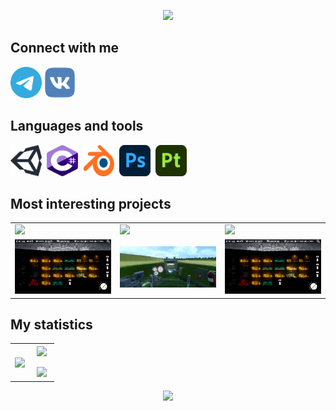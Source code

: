 <p align="center">
     <img src="https://capsule-render.vercel.app/api?type=waving&&color=0:24132f,25:304869,50:408197,75:304869,100:24132f&height=300&text=Hi,%20my%20name%20is%20Damir&fontColor=ffffff&desc=Unity/Csharp%20developer&descAlign=62&descAlignY=58&descSize=45&fontAlignY=33&fontAlign=50"/>
</p>

## Connect with me

<a href="https://t.me/Dumpling_Utka" target="blank"><img height="50" width="50" src="https://github.com/Dumpl1ngUtka/Dumpl1ngUtka/blob/main/icons/telegram-1.svg"/></a>
<a href="https://vk.com/dumpl1ng_utka" target="blank"><img height="50" width="50" src="https://github.com/Dumpl1ngUtka/Dumpl1ngUtka/blob/main/icons/vk-1.svg"/></a>

## Languages and tools

  <img height="50" width="50" src="https://github.com/Dumpl1ngUtka/Dumpl1ngUtka/blob/main/icons/unity-69.svg"/>&nbsp;
  <img height="50" width="50" src="https://github.com/Dumpl1ngUtka/Dumpl1ngUtka/blob/main/icons/c--4.svg"/>&nbsp;
  <img height="50" width="50" src="https://github.com/Dumpl1ngUtka/Dumpl1ngUtka/blob/main/icons/blender-2.svg"/>&nbsp;
  <img height="50" width="50" src="https://github.com/Dumpl1ngUtka/Dumpl1ngUtka/blob/main/icons/adobe-photoshop-2.svg"/>&nbsp;
  <img height="50" width="50" src="https://github.com/Dumpl1ngUtka/Dumpl1ngUtka/blob/main/icons/substance-3d-painter-1.svg"/>&nbsp;
  
## Most interesting projects

<table id= "Profile" align="center">
    <tr>
      <td ><img src="https://capsule-render.vercel.app/api?type=soft&height=75&color=0:24132f,75:304869,100:408197&text=Australitet&section=header&reversal=false&fontColor=ffffff&textBg=false&fontAlign=50&fontAlignY=50&rotate=0&descAlignY=54&descSize=45&descAlign=62&fontSize=50"></td>
      <td ><img src="https://capsule-render.vercel.app/api?type=soft&height=75&color=304869&text=Tank%20Biathlon%20VR&section=header&reversal=false&fontColor=ffffff&textBg=false&fontAlign=50&fontAlignY=50&rotate=0&descAlignY=54&descSize=45&descAlign=62&fontSize=50"></td>
      <td ><img src="https://capsule-render.vercel.app/api?type=soft&height=75&color=0:408197,25:304869,100:24132f&text=Dungeons%20and%20Ducks&section=header&reversal=false&fontColor=ffffff&textBg=false&fontAlign=50&fontAlignY=50&rotate=0&descAlignY=54&descSize=45&descAlign=62&fontSize=50"></td>
    </tr>
    <tr>
      <td align="center" valign="center" width="33%"><a href="https://github.com/Limofeus/Australitet" target="blank"><img src="https://github.com/Dumpl1ngUtka/Dumpl1ngUtka/blob/main/image/Australitet/2.png?raw=true"/></a></td>
      <td align="center" valign="center" width="33%"><a href="https://github.com/Dumpl1ngUtka/Tank-Simulator-VR" target="blank"><img href="https://github.com/Limofeus/Australitet" src="https://github.com/Dumpl1ngUtka/Dumpl1ngUtka/blob/main/image/Tank%20Biathlon/0.png?raw=true"/></a></td>
      <td align="center" valign="center" width="33%"><a href="https://github.com/Limofeus/Australitet" target="blank"><img href="https://github.com/Limofeus/Australitet" src="https://github.com/Dumpl1ngUtka/Dumpl1ngUtka/blob/main/image/Australitet/2.png?raw=true"/></a></td>
    </tr>
</table>

## My statistics

<table align="center">
    <tr>
      <td align="center" valign="center" width="43%">
        <a href="https://github.com/anuraghazra/github-readme-stats"><img align="center" src="https://github-readme-stats.vercel.app/api/top-langs/?username=Dumpl1ngUtka&layout=donut-vertical&theme=dark&icon_color=ffffff&bg_color=0,24132f,304869,304869,408197&text_color=ffffff&title_color=ffffff&border_color=ffffff&border_radius=15&ring_color=ff8a00" height="410"/></a> 
      </td>
      <td align="center" valign="center" width="57%">
<a href="https://github.com/anuraghazra/github-readme-stats"><img align="center" src="https://github-readme-stats.vercel.app/api?username=Dumpl1ngUtka&show_icons=true&bg_color=60,408197,304869,24132f&border_radius=15&theme=ambient_gradient&custom_title=My%20GitHub%20Stats" height="200"/></a> 
        <br><br>
        <a href="https://git.io/streak-stats"><img src="https://github-readme-streak-stats.herokuapp.com?user=Dumpl1ngUtka&theme=cobalt2&background=40%2C408197%2C24132F&border=FFFFFF&stroke=FFFFFF&ring=FFFFFF&fire=FFFFFF&currStreakNum=FFFFFF&sideNums=FFFFFF&currStreakLabel=FFFFFF&sideLabels=FFFFFF&dates=FFFFFF&border_radius=15&height=200"/></a>
      </td>
    </tr>
</table>


<p align="center">
     <img src="https://capsule-render.vercel.app/api?type=waving&color=0:24132f,25:304869,50:408197,75:304869,100:24132f&height=100&section=footer"/>
</p>

